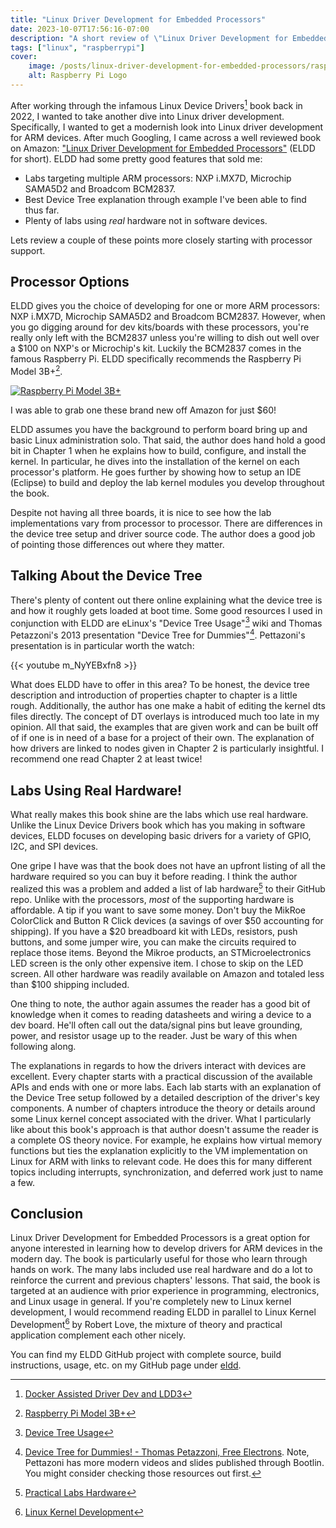 ```yaml
---
title: "Linux Driver Development for Embedded Processors"
date: 2023-10-07T17:56:16-07:00
description: "A short review of \"Linux Driver Development for Embedded Processors\"."
tags: ["linux", "raspberrypi"]
cover:
    image: /posts/linux-driver-development-for-embedded-processors/raspberry-pi-logo.png
    alt: Raspberry Pi Logo
---
```


After working through the infamous Linux Device Drivers[^1] book back in 2022,
I wanted to take another dive into Linux driver development. Specifically, I
wanted to get a modernish look into Linux driver development for ARM devices.
After much Googling, I came across a well reviewed book on Amazon: ["Linux
Driver Development for Embedded Processors"][2] (ELDD for short). ELDD had some
pretty good features that sold me:

* Labs targeting multiple ARM processors: NXP i.MX7D, Microchip SAMA5D2 and
  Broadcom BCM2837.
* Best Device Tree explanation through example I've been able to find thus far.
* Plenty of labs using *real* hardware not in software devices.

Lets review a couple of these points more closely starting with processor
support.

## Processor Options

ELDD gives you the choice of developing for one or more ARM processors: NXP
i.MX7D, Microchip SAMA5D2 and Broadcom BCM2837. However, when you go digging
around for dev kits/boards with these processors, you're really only left with
the BCM2837 unless you're willing to dish out well over a $100 on NXP's or
Microchip's kit. Luckily the BCM2837 comes in the famous Raspberry Pi. ELDD
specifically recommends the Raspberry Pi Model 3B+[^2].

[![Raspberry Pi Model 3B+][4]][3]

I was able to grab one these brand new off Amazon for just $60!

ELDD assumes you have the background to perform board bring up and basic Linux
administration solo. That said, the author does hand hold a good bit in Chapter
1 when he explains how to build, configure, and install the kernel. In
particular, he dives into the installation of the kernel on each processor's
platform. He goes further by showing how to setup an IDE (Eclipse) to build and
deploy the lab kernel modules you develop throughout the book.

Despite not having all three boards, it is nice to see how the lab
implementations vary from processor to processor. There are differences in the
device tree setup and driver source code. The author does a good job of
pointing those differences out where they matter.

## Talking About the Device Tree

There's plenty of content out there online explaining what the device tree is
and how it roughly gets loaded at boot time. Some good resources I used in
conjunction with ELDD are eLinux's "Device Tree Usage"[^3] wiki and Thomas
Petazzoni's 2013 presentation "Device Tree for Dummies"[^4]. Pettazoni's
presentation is in particular worth the watch:

{{< youtube m_NyYEBxfn8 >}}

What does ELDD have to offer in this area? To be honest, the device tree
description and introduction of properties chapter to chapter is a little
rough. Additionally, the author has one make a habit of editing the kernel dts
files directly. The concept of DT overlays is introduced much too late in my
opinion. All that said, the examples that are given work and can be built off
of if one is in need of a base for a project of their own. The explanation of
how drivers are linked to nodes given in Chapter 2 is particularly insightful.
I recommend one read Chapter 2 at least twice!

## Labs Using Real Hardware!

What really makes this book shine are the labs which use real hardware.
Unlike the Linux Device Drivers book which has you making in software devices,
ELDD focuses on developing basic drivers for a variety of GPIO, I2C, and SPI
devices.

One gripe I have was that the book does not have an upfront listing of all the
hardware required so you can buy it before reading. I think the author realized
this was a problem and added a list of lab hardware[^5] to their GitHub repo.
Unlike with the processors, *most* of the supporting hardware is affordable. A
tip if you want to save some money. Don't buy the MikRoe ColorClick and Button
R Click devices (a savings of over $50 accounting for shipping). If you have a
$20 breadboard kit with LEDs, resistors, push buttons, and some jumper wire,
you can make the circuits required to replace those items. Beyond the Mikroe
products, an STMicroelectronics LED screen is the only other expensive item. I
chose to skip on the LED screen. All other hardware was readily available on
Amazon and totaled less than $100 shipping included.

One thing to note, the author again assumes the reader has a good bit of
knowledge when it comes to reading datasheets and wiring a device to a dev
board. He'll often call out the data/signal pins but leave grounding, power,
and resistor usage up to the reader. Just be wary of this when following along.

The explanations in regards to how the drivers interact with devices are
excellent. Every chapter starts with a practical discussion of the available
APIs and ends with one or more labs. Each lab starts with an explanation of the
Device Tree setup followed by a detailed description of the driver's key
components. A number of chapters introduce the theory or details around some
Linux kernel concept associated with the driver. What I particularly like about
this book's approach is that author doesn't assume the reader is a complete OS
theory novice. For example, he explains how virtual memory functions but ties
the explanation explicitly to the VM implementation on Linux for ARM with links
to relevant code. He does this for many different topics including interrupts,
synchronization, and deferred work just to name a few.

## Conclusion

Linux Driver Development for Embedded Processors is a great option for anyone
interested in learning how to develop drivers for ARM devices in the modern
day. The book is particularly useful for those who learn through hands on work.
The many labs included use real hardware and do a lot to reinforce the current
and previous chapters' lessons. That said, the book is targeted at an audience
with prior experience in programming, electronics, and Linux usage in general.
If you're completely new to Linux kernel development, I would recommend reading
ELDD in parallel to Linux Kernel Development[^6] by Robert Love, the mixture of
theory and practical application complement each other nicely.

You can find my ELDD GitHub project with complete source, build instructions,
usage, etc. on my GitHub page under [eldd][9].

[1]: https://programmador.com/posts/linux-device-drivers/
[2]: https://www.amazon.com/Linux-Driver-Development-Embedded-Processors/dp/1729321828
[3]: https://www.raspberrypi.com/products/raspberry-pi-3-model-b-plus/
[4]: /posts/linux-driver-development-for-embedded-processors/raspberry-pi-3b-plus.avif
[5]: https://elinux.org/Device_Tree_Usage 
[6]: https://www.youtube.com/watch?v=m_NyYEBxfn8
[7]: https://github.com/ALIBERA/linux_book_2nd_edition/blob/master/Practical_labs_hardware.pdf
[8]: https://www.amazon.com/Linux-Kernel-Development-Robert-Love/dp/0672329468
[9]: https://github.com/ivan-guerra/eldd/tree/master

[^1]: [Docker Assisted Driver Dev and LDD3][1]
[^2]: [Raspberry Pi Model 3B+][3]
[^3]: [Device Tree Usage][5]
[^4]: [Device Tree for Dummies! - Thomas Petazzoni, Free Electrons][6]. Note,
    Pettazoni has more modern videos and slides published through Bootlin.
    You might consider checking those resources out first.
[^5]: [Practical Labs Hardware][7]
[^6]: [Linux Kernel Development][8]
